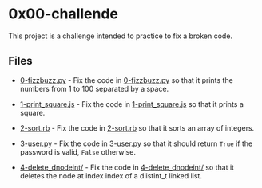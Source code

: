 # 0x00-challende

This project is a challenge intended to practice to fix a broken code.

## Files

- [0-fizzbuzz.py](./0-fizzbuzz.py) - Fix the code in [0-fizzbuzz.py](./0-fizzbuzz.py) so that it prints the numbers from 1 to 100 separated by a space.

- [1-print_square.js](./1-print_square.js) - Fix the code in [1-print_square.js](./1-print_square.js) so that it prints a square.

- [2-sort.rb](./2-sort.rb) - Fix the code in [2-sort.rb](./2-sort.rb) so that it sorts an array of integers.

- [3-user.py](./3-user.py) - Fix the code in [3-user.py](./3-user.py) so that it should return `True` if the password is valid, `False` otherwise.

- [4-delete_dnodeint/](./4-delete_dnodeint/) - Fix the code in [4-delete_dnodeint/](./4-delete_dnodeint/) so that it deletes the node at index index of a dlistint_t linked list.

